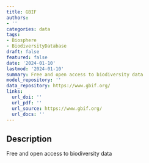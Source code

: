 ```yaml
---
title: GBIF
authors:
- ''
categories: data
tags:
- Biosphere
- BiodiversityDatabase
draft: false
featured: false
date: '2024-01-10'
lastmod: '2024-01-10'
summary: Free and open access to biodiversity data
model_repository: ''
data_repository: https://www.gbif.org/
links:
  url_doi: ''
  url_pdf: ''
  url_source: https://www.gbif.org/
  url_docs: ''
---
```


## Description

Free and open access to biodiversity data

